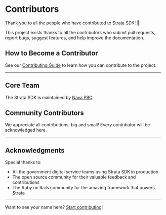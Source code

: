 # Contributors

Thank you to all the people who have contributed to Strata SDK! 🎉

This project exists thanks to all the contributors who submit pull requests, report bugs, suggest features, and help improve the documentation.

## How to Become a Contributor

See our [Contributing Guide](./CONTRIBUTING.md) to learn how you can contribute to the project.

---

<!-- 
Contributors will be automatically added here when the project sets up:
- All Contributors bot, or
- Manual additions by maintainers

For now, you can view all contributors on GitHub:
https://github.com/navapbc/strata-sdk/graphs/contributors
-->

## Core Team

The Strata SDK is maintained by [Nava PBC](https://navapbc.com).

## Community Contributors

We appreciate all contributions, big and small! Every contributor will be acknowledged here.

<!-- Add contributors below this line -->

---

## Acknowledgments

Special thanks to:

- All the government digital service teams using Strata SDK in production
- The open source community for their valuable feedback and contributions
- The Ruby on Rails community for the amazing framework that powers Strata

---

Want to see your name here? [Start contributing](./CONTRIBUTING.md)!

